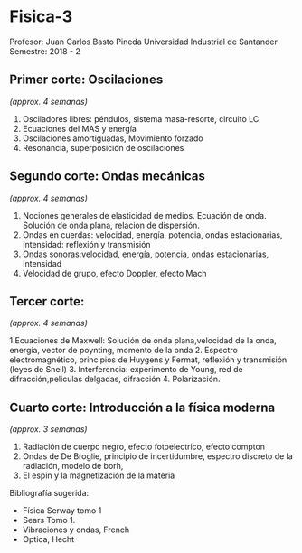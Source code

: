 # Fisica-3

Profesor: Juan Carlos Basto Pineda
Universidad Industrial de Santander
Semestre: 2018 - 2

## Primer corte: Oscilaciones
_(approx. 4 semanas)_

1. Osciladores libres: péndulos, sistema masa-resorte, circuito LC
2. Ecuaciones del MAS y energía
3. Oscilaciones amortiguadas, Movimiento forzado 
4. Resonancia, superposición de oscilaciones

## Segundo corte: Ondas mecánicas
_(approx. 4 semanas)_

1. Nociones generales de elasticidad de medios. Ecuación de onda. Solución de onda plana, relacion de dispersión.
2. Ondas en cuerdas: velocidad, energía, potencia, ondas estacionarias, intensidad: reflexión y transmisión
3. Ondas sonoras:velocidad, energía, potencia, ondas estacionarias, intensidad
4. Velocidad de grupo, efecto Doppler, efecto Mach

## Tercer corte: 
_(approx. 4 semanas)_

1.Ecuaciones de Maxwell: Solución de onda plana,velocidad de la onda, energía, vector de poynting, momento de la onda
2. Espectro electromagnético, principios de Huygens y Fermat,  reflexión y transmisión (leyes de Snell)
3. Interferencia: experimento de Young, red de difracción,peliculas delgadas, difracción
4. Polarización.

## Cuarto corte: Introducción a la física moderna
_(approx. 3 semanas)_

1. Radiación de cuerpo negro, efecto fotoelectrico, efecto compton
2. Ondas de De Broglie, principio de incertidumbre, espectro discreto de la radiación, modelo de borh,
3. El espin y la magnetización de la materia

Bibliografía sugerida:

* Física Serway tomo 1
* Sears Tomo 1.
* Vibraciones y ondas, French
* Optica, Hecht 

